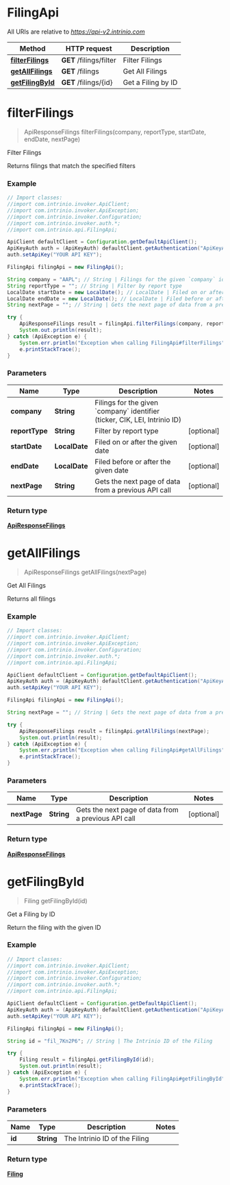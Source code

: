 # FilingApi

All URIs are relative to *https://api-v2.intrinio.com*

Method | HTTP request | Description
------------- | ------------- | -------------
[**filterFilings**](FilingApi.md#filterFilings) | **GET** /filings/filter | Filter Filings
[**getAllFilings**](FilingApi.md#getAllFilings) | **GET** /filings | Get All Filings
[**getFilingById**](FilingApi.md#getFilingById) | **GET** /filings/{id} | Get a Filing by ID


<a name="filterFilings"></a>
# **filterFilings**
> ApiResponseFilings filterFilings(company, reportType, startDate, endDate, nextPage)

Filter Filings

Returns filings that match the specified filters

### Example
```java
// Import classes:
//import com.intrinio.invoker.ApiClient;
//import com.intrinio.invoker.ApiException;
//import com.intrinio.invoker.Configuration;
//import com.intrinio.invoker.auth.*;
//import com.intrinio.api.FilingApi;

ApiClient defaultClient = Configuration.getDefaultApiClient();
ApiKeyAuth auth = (ApiKeyAuth) defaultClient.getAuthentication("ApiKeyAuth");
auth.setApiKey("YOUR API KEY");

FilingApi filingApi = new FilingApi();

String company = "AAPL"; // String | Filings for the given `company` identifier (ticker, CIK, LEI, Intrinio ID)
String reportType = ""; // String | Filter by report type
LocalDate startDate = new LocalDate(); // LocalDate | Filed on or after the given date
LocalDate endDate = new LocalDate(); // LocalDate | Filed before or after the given date
String nextPage = ""; // String | Gets the next page of data from a previous API call

try {
    ApiResponseFilings result = filingApi.filterFilings(company, reportType, startDate, endDate, nextPage);
    System.out.println(result);
} catch (ApiException e) {
    System.err.println("Exception when calling FilingApi#filterFilings");
    e.printStackTrace();
}
```

### Parameters

Name | Type | Description  | Notes
------------- | ------------- | ------------- | -------------
 **company** | **String**| Filings for the given &#x60;company&#x60; identifier (ticker, CIK, LEI, Intrinio ID) |
 **reportType** | **String**| Filter by report type | [optional]
 **startDate** | **LocalDate**| Filed on or after the given date | [optional]
 **endDate** | **LocalDate**| Filed before or after the given date | [optional]
 **nextPage** | **String**| Gets the next page of data from a previous API call | [optional]

### Return type

[**ApiResponseFilings**](ApiResponseFilings.md)

<a name="getAllFilings"></a>
# **getAllFilings**
> ApiResponseFilings getAllFilings(nextPage)

Get All Filings

Returns all filings

### Example
```java
// Import classes:
//import com.intrinio.invoker.ApiClient;
//import com.intrinio.invoker.ApiException;
//import com.intrinio.invoker.Configuration;
//import com.intrinio.invoker.auth.*;
//import com.intrinio.api.FilingApi;

ApiClient defaultClient = Configuration.getDefaultApiClient();
ApiKeyAuth auth = (ApiKeyAuth) defaultClient.getAuthentication("ApiKeyAuth");
auth.setApiKey("YOUR API KEY");

FilingApi filingApi = new FilingApi();

String nextPage = ""; // String | Gets the next page of data from a previous API call

try {
    ApiResponseFilings result = filingApi.getAllFilings(nextPage);
    System.out.println(result);
} catch (ApiException e) {
    System.err.println("Exception when calling FilingApi#getAllFilings");
    e.printStackTrace();
}
```

### Parameters

Name | Type | Description  | Notes
------------- | ------------- | ------------- | -------------
 **nextPage** | **String**| Gets the next page of data from a previous API call | [optional]

### Return type

[**ApiResponseFilings**](ApiResponseFilings.md)

<a name="getFilingById"></a>
# **getFilingById**
> Filing getFilingById(id)

Get a Filing by ID

Return the filing with the given ID

### Example
```java
// Import classes:
//import com.intrinio.invoker.ApiClient;
//import com.intrinio.invoker.ApiException;
//import com.intrinio.invoker.Configuration;
//import com.intrinio.invoker.auth.*;
//import com.intrinio.api.FilingApi;

ApiClient defaultClient = Configuration.getDefaultApiClient();
ApiKeyAuth auth = (ApiKeyAuth) defaultClient.getAuthentication("ApiKeyAuth");
auth.setApiKey("YOUR API KEY");

FilingApi filingApi = new FilingApi();

String id = "fil_7Kn2P6"; // String | The Intrinio ID of the Filing

try {
    Filing result = filingApi.getFilingById(id);
    System.out.println(result);
} catch (ApiException e) {
    System.err.println("Exception when calling FilingApi#getFilingById");
    e.printStackTrace();
}
```

### Parameters

Name | Type | Description  | Notes
------------- | ------------- | ------------- | -------------
 **id** | **String**| The Intrinio ID of the Filing |

### Return type

[**Filing**](Filing.md)

